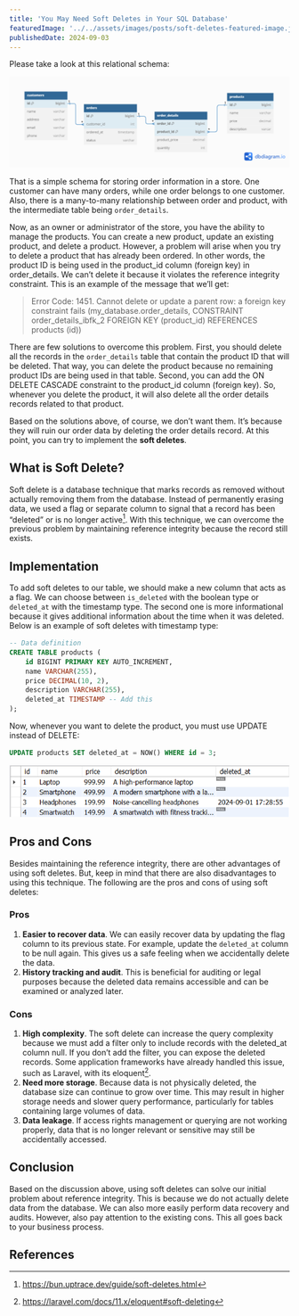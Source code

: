 ```yaml
---
title: 'You May Need Soft Deletes in Your SQL Database'
featuredImage: '../../assets/images/posts/soft-deletes-featured-image.jpg'
publishedDate: 2024-09-03
---
```


Please take a look at this relational schema:

![Simple database schema](../../assets/images/posts/simple-database.png)

That is a simple schema for storing order information in a store. One customer can have many orders, while one order belongs to one customer. Also, there is a many-to-many relationship between order and product, with the intermediate table being `order_details`.

Now, as an owner or administrator of the store, you have the ability to manage the products. You can create a new product, update an existing product, and delete a product. However, a problem will arise when you try to delete a product that has already been ordered. In other words, the product ID is being used in the product_id column (foreign key) in order_details. We can’t delete it because it violates the reference integrity constraint. This is an example of the message that we’ll get:

> Error Code: 1451. Cannot delete or update a parent row: a foreign key constraint fails (my_database.order_details, CONSTRAINT order_details_ibfk_2 FOREIGN KEY (product_id) REFERENCES products (id))

There are few solutions to overcome this problem. First, you should delete all the records in the `order_details` table that contain the product ID that will be deleted. That way, you can delete the product because no remaining product IDs are being used in that table. Second, you can add the ON DELETE CASCADE constraint to the product_id column (foreign key). So, whenever you delete the product, it will also delete all the order details records related to that product.

Based on the solutions above, of course, we don’t want them. It’s because they will ruin our order data by deleting the order details record. At this point, you can try to implement the **soft deletes**.

## What is Soft Delete?

Soft delete is a database technique that marks records as removed without actually removing them from the database. Instead of permanently erasing data, we used a flag or separate column to signal that a record has been “deleted” or is no longer active[^1]. With this technique, we can overcome the previous problem by maintaining reference integrity because the record still exists.

## Implementation

To add soft deletes to our table, we should make a new column that acts as a flag. We can choose between `is_deleted` with the boolean type or `deleted_at` with the timestamp type. The second one is more informational because it gives additional information about the time when it was deleted. Below is an example of soft deletes with timestamp type:

```sql
-- Data definition
CREATE TABLE products (
    id BIGINT PRIMARY KEY AUTO_INCREMENT,
    name VARCHAR(255),
    price DECIMAL(10, 2),
    description VARCHAR(255),
    deleted_at TIMESTAMP -- Add this
);
```

Now, whenever you want to delete the product, you must use UPDATE instead of DELETE:

```sql
UPDATE products SET deleted_at = NOW() WHERE id = 3;
```

![Products table after soft deletes](../../assets/images/posts/products-table-after-soft-deletes.png)

## Pros and Cons

Besides maintaining the reference integrity, there are other advantages of using soft deletes. But, keep in mind that there are also disadvantages to using this technique. The following are the pros and cons of using soft deletes:

### Pros

1. **Easier to recover data**. We can easily recover data by updating the flag column to its previous state. For example, update the `deleted_at` column to be null again. This gives us a safe feeling when we accidentally delete the data.
2. **History tracking and audit**. This is beneficial for auditing or legal purposes because the deleted data remains accessible and can be examined or analyzed later.

### Cons

1. **High complexity**. The soft delete can increase the query complexity because we must add a filter only to include records with the deleted_at column null. If you don’t add the filter, you can expose the deleted records. Some application frameworks have already handled this issue, such as Laravel, with its eloquent[^2].
2. **Need more storage**. Because data is not physically deleted, the database size can continue to grow over time. This may result in higher storage needs and slower query performance, particularly for tables containing large volumes of data.
3. **Data leakage**. If access rights management or querying are not working properly, data that is no longer relevant or sensitive may still be accidentally accessed.

## Conclusion

Based on the discussion above, using soft deletes can solve our initial problem about reference integrity. This is because we do not actually delete data from the database. We can also more easily perform data recovery and audits. However, also pay attention to the existing cons. This all goes back to your business process.

## References

[^1]: https://bun.uptrace.dev/guide/soft-deletes.html
[^2]: https://laravel.com/docs/11.x/eloquent#soft-deleting
